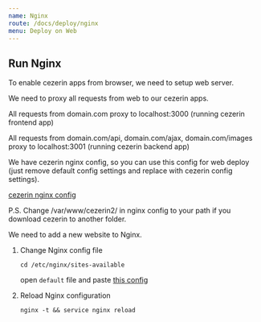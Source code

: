 ```yaml
---
name: Nginx
route: /docs/deploy/nginx
menu: Deploy on Web
---
```


## Run Nginx

To enable cezerin apps from browser, we need to setup web server.

We need to proxy all requests from web to our cezerin apps.

All requests from domain.com proxy to localhost:3000 (running cezerin frontend
app)

All requests from domain.com/api, domain.com/ajax, domain.com/images proxy to
localhost:3001 (running cezerin backend app)

We have cezerin nginx config, so you can use this config for web deploy (just
remove default config settings and replace with cezerin config settings).

[cezerin nginx config](https://raw.githubusercontent.com/cezerin2/cezerin2/master/docs/nginx.md)

P.S. Change /var/www/cezerin2/ in nginx config to your path if you download
cezerin to another folder.

We need to add a new website to Nginx.

1. Change Nginx config file

   ```
   cd /etc/nginx/sites-available
   ```

   open `default` file and paste
   [this config](https://raw.githubusercontent.com/cezerin2/cezerin2/master/docs/nginx.md)

2. Reload Nginx configuration
   ```
   nginx -t && service nginx reload
   ```
